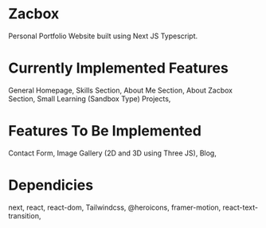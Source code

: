 # Zacbox
Personal Portfolio Website built using Next JS Typescript.

# Currently Implemented Features
General Homepage,
Skills Section,
About Me Section,
About Zacbox Section,
Small Learning (Sandbox Type) Projects,

# Features To Be Implemented
Contact Form,
Image Gallery (2D and 3D using Three JS),
Blog,

# Dependicies
next,
react,
react-dom,
Tailwindcss,
@heroicons,
framer-motion,
react-text-transition,

